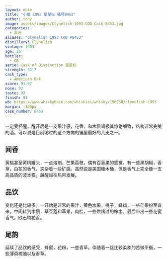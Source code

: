 ```yaml
---
layout: note
title: "小猫 1993 星星标 桶号8453"
author: tony
image: assets/images/Clynelish-1993-COD-Cask-8453.jpg
categories:
  - 高地
aliases: "Clynelish 1993 COD #8453"
distillery: Clynelish
vintage: 1993
age: 26
bottler:
  - OB
serie: Cask of Distinction 星星标
strength: 52.7
cask_type:
  - American Oak
score: 91.67
nose: 92
taste: 92
finish: 91
wb: https://www.whiskybase.com/whiskies/whisky/156230/clynelish-1993
margin: -100px
cask_number: 8453
---
```

一定要杯醒。醒开后是一支果汁感，花香，和木质调极其惊艳细致，结构非常完美的酒。可以说是目前喝过的这个方向的猫里最好的几支之一。
## 闻香
黄桃甚至黄桃罐头，一点溶剂，芒果荔枝，偶有百香果的感觉。有一些黑胡椒，香草，白花的香气，夹杂着一些矿感。虽然说是美国橡木桶，但是香气上完全像一支高品质的波本猫。越醒越往热带发展。

## 品饮
变化还是比较多。一开始是非常的果汁，黄色水果，桃子，蜂蜡，一些芒果纷至沓来。中间转到木质，草豆蔻和草果，肉桂，一些烘烤过的橡木。最后带出一些花蜜香气，欧石楠花香。

## 尾韵
延续了品饮的感受，蜂蜜，花粉，一些青草。伴随着一丝比较柔和的苦做平衡，一些薄荷樟脑以及香草。
